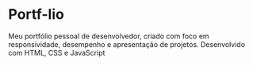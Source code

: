 # Portf-lio
Meu portfólio pessoal de desenvolvedor, criado com foco em responsividade, desempenho e apresentação de projetos. Desenvolvido com HTML, CSS e JavaScript

